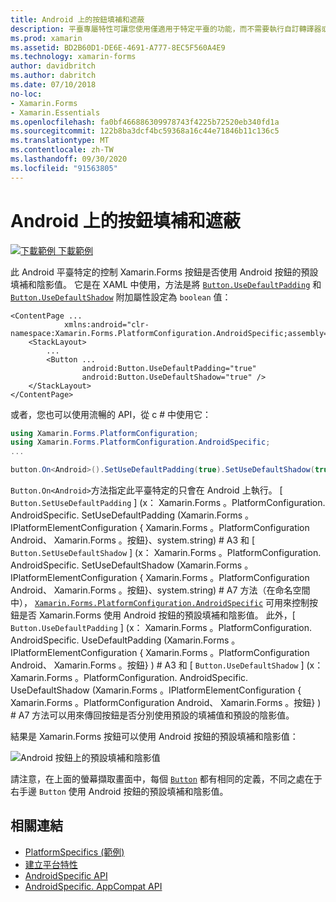 ```yaml
---
title: Android 上的按鈕填補和遮蔽
description: 平臺專屬特性可讓您使用僅適用于特定平臺的功能，而不需要執行自訂轉譯器或效果。 本文說明如何使用 Android 平臺特定的 Android 平臺，它會使用 Android 按鈕的預設填補和陰影值。
ms.prod: xamarin
ms.assetid: BD2B60D1-DE6E-4691-A777-8EC5F560A4E9
ms.technology: xamarin-forms
author: davidbritch
ms.author: dabritch
ms.date: 07/10/2018
no-loc:
- Xamarin.Forms
- Xamarin.Essentials
ms.openlocfilehash: fa0bf466886309978743f4225b72520eb340fd1a
ms.sourcegitcommit: 122b8ba3dcf4bc59368a16c44e71846b11c136c5
ms.translationtype: MT
ms.contentlocale: zh-TW
ms.lasthandoff: 09/30/2020
ms.locfileid: "91563805"
---
```

# <a name="button-padding-and-shadows-on-android"></a>Android 上的按鈕填補和遮蔽

[![下載範例](~/media/shared/download.png) 下載範例](https://docs.microsoft.com/samples/xamarin/xamarin-forms-samples/userinterface-platformspecifics)

此 Android 平臺特定的控制 Xamarin.Forms 按鈕是否使用 Android 按鈕的預設填補和陰影值。 它是在 XAML 中使用，方法是將 [`Button.UseDefaultPadding`](xref:Xamarin.Forms.PlatformConfiguration.AndroidSpecific.Button.UseDefaultPaddingProperty) 和 [`Button.UseDefaultShadow`](xref:Xamarin.Forms.PlatformConfiguration.AndroidSpecific.Button.UseDefaultShadowProperty) 附加屬性設定為 `boolean` 值：

```xaml
<ContentPage ...
            xmlns:android="clr-namespace:Xamarin.Forms.PlatformConfiguration.AndroidSpecific;assembly=Xamarin.Forms.Core">
    <StackLayout>
        ...
        <Button ...
                android:Button.UseDefaultPadding="true"
                android:Button.UseDefaultShadow="true" />         
    </StackLayout>
</ContentPage>
```

或者，您也可以使用流暢的 API，從 c # 中使用它：

```csharp
using Xamarin.Forms.PlatformConfiguration;
using Xamarin.Forms.PlatformConfiguration.AndroidSpecific;
...

button.On<Android>().SetUseDefaultPadding(true).SetUseDefaultShadow(true);
```

`Button.On<Android>`方法指定此平臺特定的只會在 Android 上執行。 [ `Button.SetUseDefaultPadding` ] (x： Xamarin.Forms 。PlatformConfiguration. AndroidSpecific. SetUseDefaultPadding (Xamarin.Forms 。IPlatformElementConfiguration { Xamarin.Forms 。PlatformConfiguration Android、 Xamarin.Forms 。按鈕}、system.string) # A3 和 [ `Button.SetUseDefaultShadow` ] (x： Xamarin.Forms 。PlatformConfiguration. AndroidSpecific. SetUseDefaultShadow (Xamarin.Forms 。IPlatformElementConfiguration { Xamarin.Forms 。PlatformConfiguration Android、 Xamarin.Forms 。按鈕}、system.string) # A7 方法（在命名空間中）， [`Xamarin.Forms.PlatformConfiguration.AndroidSpecific`](xref:Xamarin.Forms.PlatformConfiguration.AndroidSpecific) 可用來控制按鈕是否 Xamarin.Forms 使用 Android 按鈕的預設填補和陰影值。 此外，[ `Button.UseDefaultPadding` ] (x： Xamarin.Forms 。PlatformConfiguration. AndroidSpecific. UseDefaultPadding (Xamarin.Forms 。IPlatformElementConfiguration { Xamarin.Forms 。PlatformConfiguration Android、 Xamarin.Forms 。按鈕} ) # A3 和 [ `Button.UseDefaultShadow` ] (x： Xamarin.Forms 。PlatformConfiguration. AndroidSpecific. UseDefaultShadow (Xamarin.Forms 。IPlatformElementConfiguration { Xamarin.Forms 。PlatformConfiguration Android、 Xamarin.Forms 。按鈕} ) # A7 方法可以用來傳回按鈕是否分別使用預設的填補值和預設的陰影值。

結果是 Xamarin.Forms 按鈕可以使用 Android 按鈕的預設填補和陰影值：

![Android 按鈕上的預設填補和陰影值](button-padding-shadow-images/button-padding-and-shadow.png)

請注意，在上面的螢幕擷取畫面中，每個 [`Button`](xref:Xamarin.Forms.Button) 都有相同的定義，不同之處在于右手邊 `Button` 使用 Android 按鈕的預設填補和陰影值。

## <a name="related-links"></a>相關連結

- [PlatformSpecifics (範例) ](/samples/xamarin/xamarin-forms-samples/userinterface-platformspecifics)
- [建立平台特性](~/xamarin-forms/platform/platform-specifics/index.md#creating-platform-specifics)
- [AndroidSpecific API](xref:Xamarin.Forms.PlatformConfiguration.AndroidSpecific)
- [AndroidSpecific. AppCompat API](xref:Xamarin.Forms.PlatformConfiguration.AndroidSpecific.AppCompat)